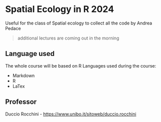 # Spatial Ecology in R 2024
Useful for the class of Spatial ecology to collect all the code by Andrea Pedace

>  additional lectures are coming out in the morning

## Language used
The whole course  will be based on R
Languages used during the course:
+ Markdown
+ R
+ LaTex

  
## Professor
Duccio Rocchini  - https://www.unibo.it/sitoweb/duccio.rocchini
